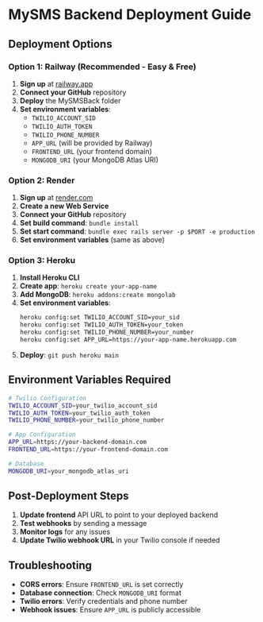 # MySMS Backend Deployment Guide

## Deployment Options

### Option 1: Railway (Recommended - Easy & Free)
1. **Sign up** at [railway.app](https://railway.app)
2. **Connect your GitHub** repository
3. **Deploy** the MySMSBack folder
4. **Set environment variables**:
   - `TWILIO_ACCOUNT_SID`
   - `TWILIO_AUTH_TOKEN`
   - `TWILIO_PHONE_NUMBER`
   - `APP_URL` (will be provided by Railway)
   - `FRONTEND_URL` (your frontend domain)
   - `MONGODB_URI` (your MongoDB Atlas URI)

### Option 2: Render
1. **Sign up** at [render.com](https://render.com)
2. **Create a new Web Service**
3. **Connect your GitHub** repository
4. **Set build command**: `bundle install`
5. **Set start command**: `bundle exec rails server -p $PORT -e production`
6. **Set environment variables** (same as above)

### Option 3: Heroku
1. **Install Heroku CLI**
2. **Create app**: `heroku create your-app-name`
3. **Add MongoDB**: `heroku addons:create mongolab`
4. **Set environment variables**:
   ```bash
   heroku config:set TWILIO_ACCOUNT_SID=your_sid
   heroku config:set TWILIO_AUTH_TOKEN=your_token
   heroku config:set TWILIO_PHONE_NUMBER=your_number
   heroku config:set APP_URL=https://your-app-name.herokuapp.com
   ```
5. **Deploy**: `git push heroku main`

## Environment Variables Required

```bash
# Twilio Configuration
TWILIO_ACCOUNT_SID=your_twilio_account_sid
TWILIO_AUTH_TOKEN=your_twilio_auth_token
TWILIO_PHONE_NUMBER=your_twilio_phone_number

# App Configuration
APP_URL=https://your-backend-domain.com
FRONTEND_URL=https://your-frontend-domain.com

# Database
MONGODB_URI=your_mongodb_atlas_uri
```

## Post-Deployment Steps

1. **Update frontend** API URL to point to your deployed backend
2. **Test webhooks** by sending a message
3. **Monitor logs** for any issues
4. **Update Twilio webhook URL** in your Twilio console if needed

## Troubleshooting

- **CORS errors**: Ensure `FRONTEND_URL` is set correctly
- **Database connection**: Check `MONGODB_URI` format
- **Twilio errors**: Verify credentials and phone number
- **Webhook issues**: Ensure `APP_URL` is publicly accessible 